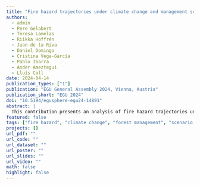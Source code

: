 ```yaml
---
title: "Fire hazard trajectories under climate change and management scenarios"
authors:
  - admin
  - Pere Gelabert
  - Teresa Lamelas
  - Riikka Hoffrén
  - Juan de la Riva
  - Daniel Domingo
  - Cristina Vega-García
  - Pablo Ibarra
  - Ander Ameztegui
  - Lluís Coll
date: 2024-04-14
publication_types: ["1"]
publication: "EGU General Assembly 2024, Vienna, Austria"
publication_short: "EGU 2024"
doi: "10.5194/egusphere-egu24-14891"
abstract: |
  This contribution presents an analysis of fire hazard trajectories under different scenarios of climate change and forest management. The study integrates simulation of vegetation dynamics and fire behavior to evaluate future fire risk across various European landscapes, offering insight into how mitigation or adaptation strategies might shape future fire regimes.
featured: false
tags: ["fire hazard", "climate change", "forest management", "scenario modeling", "EGU"]
projects: []
url_pdf: ""
url_code: ""
url_dataset: ""
url_poster: ""
url_slides: ""
url_video: ""
math: false
highlight: false
---
```

